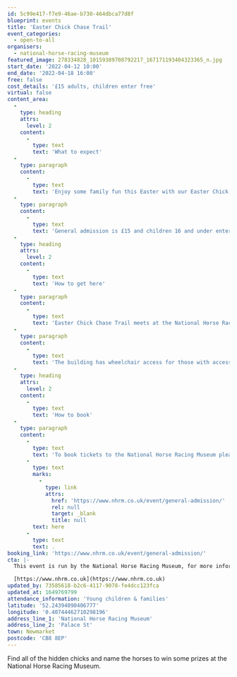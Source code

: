 ```yaml
---
id: 5c99e417-f7e9-46ae-b730-464dbca77d8f
blueprint: events
title: 'Easter Chick Chase Trail'
event_categories:
  - open-to-all
organisers:
  - national-horse-racing-museum
featured_image: 278334828_10159389708792217_167171193404323365_n.jpg
start_date: '2022-04-12 10:00'
end_date: '2022-04-18 16:00'
free: false
cost_details: '£15 adults, children enter free'
virtual: false
content_area:
  -
    type: heading
    attrs:
      level: 2
    content:
      -
        type: text
        text: 'What to expect'
  -
    type: paragraph
    content:
      -
        type: text
        text: 'Enjoy some family fun this Easter with our Easter Chick Chase Trail! Explore the museum galleries, find the 10 hidden chicks and spell the name of a racehorse to win a prize! Included in the cost of general admission, runs Tuesday 12th - Monday 18th April'
  -
    type: paragraph
    content:
      -
        type: text
        text: 'General admission is £15 and children 16 and under enter free.'
  -
    type: heading
    attrs:
      level: 2
    content:
      -
        type: text
        text: 'How to get here'
  -
    type: paragraph
    content:
      -
        type: text
        text: 'Easter Chick Chase Trail meets at the National Horse Racing Museum, Palace Street, Newmarket, CB8 8EP.'
  -
    type: paragraph
    content:
      -
        type: text
        text: 'The building has wheelchair access for those with accessibility needs.'
  -
    type: heading
    attrs:
      level: 2
    content:
      -
        type: text
        text: 'How to book'
  -
    type: paragraph
    content:
      -
        type: text
        text: 'To book tickets to the National Horse Racing Museum please visit this link '
      -
        type: text
        marks:
          -
            type: link
            attrs:
              href: 'https://www.nhrm.co.uk/event/general-admission/'
              rel: null
              target: _blank
              title: null
        text: here
      -
        type: text
        text: .
booking_link: 'https://www.nhrm.co.uk/event/general-admission/'
cta: |-
  This event is run by the National Horse Racing Museum, for more information please get in touch via:

  [https://www.nhrm.co.uk](https://www.nhrm.co.uk)
updated_by: 73585618-b2c6-4117-9078-fe4dcc123fca
updated_at: 1649769799
attendance_information: 'Young children & families'
latitude: '52.24394090406777'
longitude: '0.40744462710298196'
address_line_1: 'National Horse Racing Museum'
address_line_2: 'Palace St'
town: Newmarket
postcode: 'CB8 8EP'
---
```

Find all of the hidden chicks and name the horses to win some prizes at the National Horse Racing Museum.